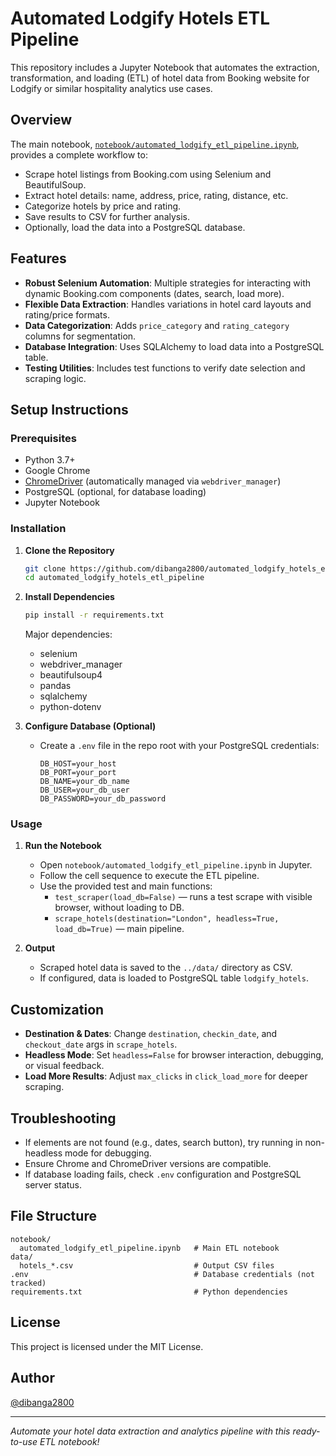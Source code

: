 # Automated Lodgify Hotels ETL Pipeline

This repository includes a Jupyter Notebook that automates the extraction, transformation, and loading (ETL) of hotel data from Booking website for Lodgify or similar hospitality analytics use cases.

## Overview

The main notebook, [`notebook/automated_lodgify_etl_pipeline.ipynb`](notebook/automated_lodgify_etl_pipeline.ipynb), provides a complete workflow to:

- Scrape hotel listings from Booking.com using Selenium and BeautifulSoup.
- Extract hotel details: name, address, price, rating, distance, etc.
- Categorize hotels by price and rating.
- Save results to CSV for further analysis.
- Optionally, load the data into a PostgreSQL database.

## Features

- **Robust Selenium Automation**: Multiple strategies for interacting with dynamic Booking.com components (dates, search, load more).
- **Flexible Data Extraction**: Handles variations in hotel card layouts and rating/price formats.
- **Data Categorization**: Adds `price_category` and `rating_category` columns for segmentation.
- **Database Integration**: Uses SQLAlchemy to load data into a PostgreSQL table.
- **Testing Utilities**: Includes test functions to verify date selection and scraping logic.

## Setup Instructions

### Prerequisites

- Python 3.7+
- Google Chrome
- [ChromeDriver](https://chromedriver.chromium.org/downloads) (automatically managed via `webdriver_manager`)
- PostgreSQL (optional, for database loading)
- Jupyter Notebook

### Installation

1. **Clone the Repository**
   ```bash
   git clone https://github.com/dibanga2800/automated_lodgify_hotels_etl_pipeline.git
   cd automated_lodgify_hotels_etl_pipeline
   ```

2. **Install Dependencies**
   ```bash
   pip install -r requirements.txt
   ```
   Major dependencies:
   - selenium
   - webdriver_manager
   - beautifulsoup4
   - pandas
   - sqlalchemy
   - python-dotenv

3. **Configure Database (Optional)**
   - Create a `.env` file in the repo root with your PostgreSQL credentials:
     ```
     DB_HOST=your_host
     DB_PORT=your_port
     DB_NAME=your_db_name
     DB_USER=your_db_user
     DB_PASSWORD=your_db_password
     ```

### Usage

1. **Run the Notebook**
   - Open `notebook/automated_lodgify_etl_pipeline.ipynb` in Jupyter.
   - Follow the cell sequence to execute the ETL pipeline.
   - Use the provided test and main functions:
     - `test_scraper(load_db=False)` — runs a test scrape with visible browser, without loading to DB.
     - `scrape_hotels(destination="London", headless=True, load_db=True)` — main pipeline.

2. **Output**
   - Scraped hotel data is saved to the `../data/` directory as CSV.
   - If configured, data is loaded to PostgreSQL table `lodgify_hotels`.

## Customization

- **Destination & Dates**: Change `destination`, `checkin_date`, and `checkout_date` args in `scrape_hotels`.
- **Headless Mode**: Set `headless=False` for browser interaction, debugging, or visual feedback.
- **Load More Results**: Adjust `max_clicks` in `click_load_more` for deeper scraping.

## Troubleshooting

- If elements are not found (e.g., dates, search button), try running in non-headless mode for debugging.
- Ensure Chrome and ChromeDriver versions are compatible.
- If database loading fails, check `.env` configuration and PostgreSQL server status.

## File Structure

```
notebook/
  automated_lodgify_etl_pipeline.ipynb   # Main ETL notebook
data/
  hotels_*.csv                           # Output CSV files
.env                                     # Database credentials (not tracked)
requirements.txt                         # Python dependencies
```

## License

This project is licensed under the MIT License.

## Author

[@dibanga2800](https://github.com/dibanga2800)

---

*Automate your hotel data extraction and analytics pipeline with this ready-to-use ETL notebook!*
